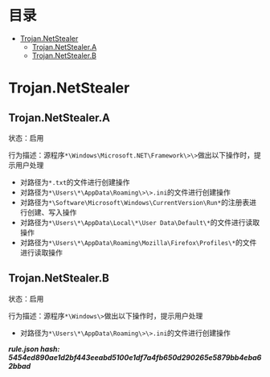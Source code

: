 



目录
==

* [Trojan.NetStealer](#trojannetstealer)
	* [Trojan.NetStealer.A](#trojannetstealera)
	* [Trojan.NetStealer.B](#trojannetstealerb)

# Trojan.NetStealer

## Trojan.NetStealer.A
  
状态：启用

行为描述：源程序`*\Windows\Microsoft.NET\Framework\>\>`做出以下操作时，提示用户处理
- 对路径为`*.txt`的文件进行创建操作
- 对路径为`*\Users\*\AppData\Roaming\>\>.ini`的文件进行创建操作
- 对路径为`*\Software\Microsoft\Windows\CurrentVersion\Run*`的注册表进行创建、写入操作
- 对路径为`*\Users\*\AppData\Local\*\User Data\Default\*`的文件进行读取操作
- 对路径为`*\Users\*\AppData\Roaming\Mozilla\Firefox\Profiles\*`的文件进行读取操作

## Trojan.NetStealer.B
  
状态：启用

行为描述：源程序`*\Windows\>`做出以下操作时，提示用户处理
- 对路径为`*\Users\*\AppData\Roaming\>\>.ini`的文件进行创建操作
  
***rule.json hash: 5454ed890ae1d2bf443eeabd5100e1df7a4fb650d290265e5879bb4eba62bbad***